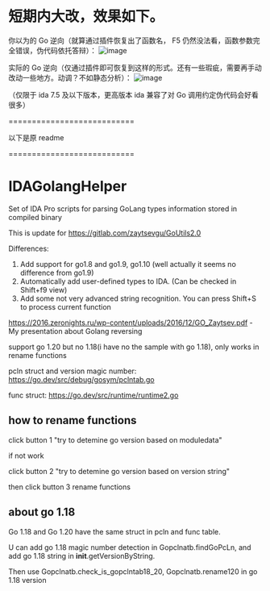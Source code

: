 # 短期内大改，效果如下。

你以为的 Go 逆向（就算通过插件恢复出了函数名， F5 仍然没法看，函数参数完全错误，伪代码依托答辩）：
![image](https://github.com/IchildYu/IDAGolangHelper/assets/54837947/828d2061-73ae-4464-b545-9ec64b66c018)

实际的 Go 逆向（仅通过插件即可恢复到这样的形式。还有一些瑕疵，需要再手动改动一些地方。动调？不如静态分析）：
![image](https://github.com/IchildYu/IDAGolangHelper/assets/54837947/d25122bc-8220-40b0-97e6-5cb69eec54be)

（仅限于 ida 7.5 及以下版本，更高版本 ida 兼容了对 Go 调用约定伪代码会好看很多）

===========================

以下是原 readme

===========================

# IDAGolangHelper
Set of IDA Pro scripts for parsing GoLang types information stored in compiled binary


This is update for https://gitlab.com/zaytsevgu/GoUtils2.0

Differences:
  1. Add support for go1.8 and go1.9, go1.10 (well actually it seems no difference from go1.9)
  2. Automatically add user-defined types to IDA. (Can be checked in Shift+f9 view)
  3. Add some not very advanced string recognition. You can press Shift+S to process current function


https://2016.zeronights.ru/wp-content/uploads/2016/12/GO_Zaytsev.pdf - My presentation about Golang reversing

support go 1.20 but no 1.18(i have no the sample with go 1.18), only works in rename functions 

pcln struct and version magic number: https://go.dev/src/debug/gosym/pclntab.go

func struct: https://go.dev/src/runtime/runtime2.go


## how to rename functions

click button 1 "try to detemine go version based on moduledata"

if not work

click button 2 "try to detemine go version based on version string"

then click button 3 rename functions

## about go 1.18

Go 1.18 and Go 1.20 have the same struct in pcln and func table. 

U can add go 1.18 magic number detection in Gopclnatb.findGoPcLn, and add go 1.18 string in __init__.getVersionByString.

Then use Gopclnatb.check_is_gopclntab18_20, Gopclnatb.rename120 in go 1.18 version
